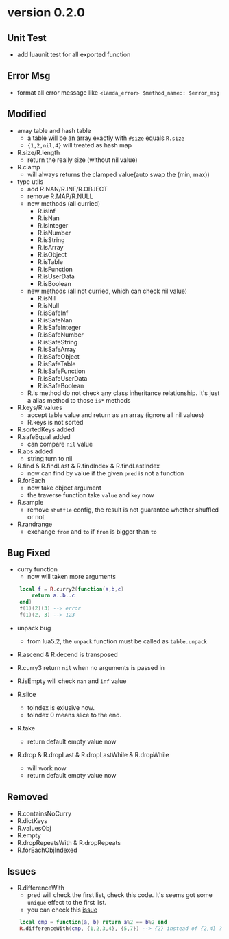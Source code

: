 # version 0.2.0

## Unit Test
* add luaunit test for all exported function

## Error Msg
* format all error message like `<lamda_error> $method_name:: $error_msg`

## Modified
* array table and hash table
  * a table will be an array exactly with `#size` equals `R.size`
  * `{1,2,nil,4}` will treated as hash map
* R.size/R.length
  * return the really size (without nil value)
* R.clamp
  * will always returns the clamped value(auto swap the (min, max))
* type utils
  * add R.NAN/R.INF/R.OBJECT
  * remove R.MAP/R.NULL
  * new methods (all curried)    
    * R.isInf
    * R.isNan
    * R.isInteger
    * R.isNumber
    * R.isString
    * R.isArray
    * R.isObject
    * R.isTable
    * R.isFunction
    * R.isUserData   
    * R.isBoolean 
  * new methods (all not curried, which can check nil value)
    * R.isNil
    * R.isNull
    * R.isSafeInf
    * R.isSafeNan
    * R.isSafeInteger
    * R.isSafeNumber
    * R.isSafeString
    * R.isSafeArray
    * R.isSafeObject
    * R.isSafeTable
    * R.isSafeFunction
    * R.isSafeUserData  
    * R.isSafeBoolean  
  * R.is method do not check any class inheritance relationship. It's just a alias method to those `is*` methods
* R.keys/R.values
  * accept table value and return as an array (ignore all nil values)
  * R.keys is not sorted
* R.sortedKeys added
* R.safeEqual added
  * can compare `nil` value
* R.abs added
  * string turn to nil
* R.find & R.findLast & R.findIndex & R.findLastIndex
  * now can find by value if the given `pred` is not a function
* R.forEach
  * now take object argument
  * the traverse function take `value` and `key` now
* R.sample
	* remove `shuffle` config, the result is not guarantee whether shuffled or not
* R.randrange
	* exchange `from` and `to` if `from` is bigger than `to`

## Bug Fixed
* curry function
  * now will taken more arguments
```lua	
	local f = R.curry2(function(a,b,c)
		return a..b..c
	end)
	f(1)(2)(3) --> error
	f(1)(2, 3) --> 123
```

* unpack bug
  * from lua5.2, the `unpack` function must be called as `table.unpack` 

* R.ascend & R.decend is transposed
* R.curry3 return `nil` when no arguments is passed in
* R.isEmpty will check `nan` and `inf` value
* R.slice
  * toIndex is exlusive now.
  * toIndex 0 means slice to the end.
* R.take 
  * return default empty value now
* R.drop & R.dropLast & R.dropLastWhile & R.dropWhile
  * will work now
  * return default empty value now


## Removed
* R.containsNoCurry
* R.dictKeys
* R.valuesObj
* R.empty
* R.dropRepeatsWith & R.dropRepeats
* R.forEachObjIndexed

## Issues
* R.differenceWith
  * pred will check the first list, check this code. It's seems got some `unique` effect to the first list.
  * you can check this [issue](https://github.com/ramda/ramda/issues/2838)
```lua
	local cmp = function(a, b) return a%2 == b%2 end
	R.differenceWith(cmp, {1,2,3,4}, {5,7}) --> {2} instead of {2,4} ? is that right ?
```